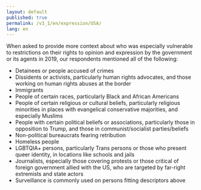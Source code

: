 ```yaml
---
layout: default
published: true
permalink: /v3_1/en/expression/USA/
lang: en
---
```


When asked to provide more context about who was especially vulnerable to restrictions on their rights to opinion and expression by the government or its agents in 2019, our respondents mentioned all of the following:

- Detainees or people accused of crimes  
- Dissidents or activists, particularly human rights advocates, and those working on human rights abuses at the border 
- Immigrants  
- People of certain races, particularly Black and African Americans 
- People of certain religious or cultural beliefs, particularly religious minorities in places with evangelical conservative majorities, and especially Muslims  
- People with certain political beliefs or associations, particularly those in opposition to Trump, and those in communist/socialist parties/beliefs 
- Non-political bureaucrats fearing retribution 
- Homeless people 
- LGBTQIA+ persons, particularly Trans persons or those who present queer identity, in locations like schools and jails 
- Journalists, especially those covering protests or those critical of foreign government allied with the US, who are targeted by far-right extremists and state actors  
- Surveillance is commonly used on persons fitting descriptors above 